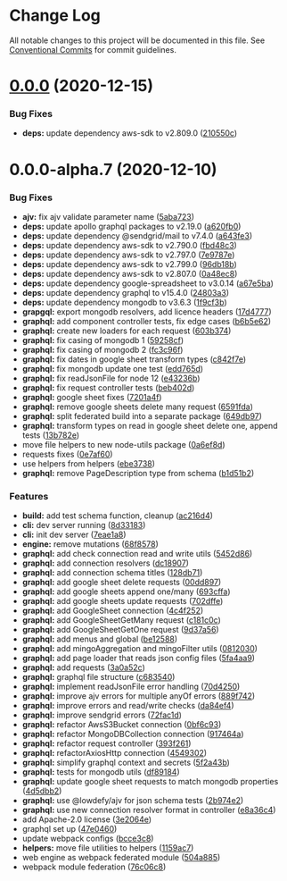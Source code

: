 # Change Log

All notable changes to this project will be documented in this file.
See [Conventional Commits](https://conventionalcommits.org) for commit guidelines.

# [0.0.0](https://github.com/lowdefy/lowdefy/compare/@lowdefy/graphql@0.0.0-alpha.7...@lowdefy/graphql@0.0.0) (2020-12-15)


### Bug Fixes

* **deps:** update dependency aws-sdk to v2.809.0 ([210550c](https://github.com/lowdefy/lowdefy/commit/210550c7e9b39b4ee7f8afa87a9ad67f35e0fbb8))





# 0.0.0-alpha.7 (2020-12-10)


### Bug Fixes

* **ajv:** fix ajv validate parameter name ([5aba723](https://github.com/lowdefy/lowdefy/commit/5aba7230fec264cc12a8dcbd578da098ef3afe0e))
* **deps:** update apollo graphql packages to v2.19.0 ([a620fb0](https://github.com/lowdefy/lowdefy/commit/a620fb077f6f2b5f826de3638246de9dbae9568a))
* **deps:** update dependency @sendgrid/mail to v7.4.0 ([a643fe3](https://github.com/lowdefy/lowdefy/commit/a643fe31ae0b212c0d74262b32c61b81c24acd99))
* **deps:** update dependency aws-sdk to v2.790.0 ([fbd48c3](https://github.com/lowdefy/lowdefy/commit/fbd48c305d3cea4dc6749be4441cd0dbc79a91a6))
* **deps:** update dependency aws-sdk to v2.797.0 ([7e9787e](https://github.com/lowdefy/lowdefy/commit/7e9787e20a06c9e9b5e6f7f2fb3a8569410761fe))
* **deps:** update dependency aws-sdk to v2.799.0 ([96db18b](https://github.com/lowdefy/lowdefy/commit/96db18bb11e614d1b1a668d2e5dbac923ff96df0))
* **deps:** update dependency aws-sdk to v2.807.0 ([0a48ec8](https://github.com/lowdefy/lowdefy/commit/0a48ec8fd62e110abd3332dd9d4ec2dc7c44096f))
* **deps:** update dependency google-spreadsheet to v3.0.14 ([a67e5ba](https://github.com/lowdefy/lowdefy/commit/a67e5ba93cfc3438291daca4743828a11bf65a61))
* **deps:** update dependency graphql to v15.4.0 ([24803a3](https://github.com/lowdefy/lowdefy/commit/24803a30d4fe6fb140c28891691fc1fab6537d5f))
* **deps:** update dependency mongodb to v3.6.3 ([1f9cf3b](https://github.com/lowdefy/lowdefy/commit/1f9cf3be7f6e95a3268ce5142f17c0582de15575))
* **grapgql:** export mongodb resolvers, add licence headers ([17d4777](https://github.com/lowdefy/lowdefy/commit/17d4777f68c73cd0c4a59854dcccea61f3518173))
* **graphql:** add component controller tests, fix edge cases ([b6b5e62](https://github.com/lowdefy/lowdefy/commit/b6b5e62c705cf7ba53c6b887e311421a005e12a7))
* **graphql:** create new loaders for each request ([603b374](https://github.com/lowdefy/lowdefy/commit/603b3745517763a294e59a65c10530b6f7521337))
* **graphql:** fix casing of mongodb 1 ([59258cf](https://github.com/lowdefy/lowdefy/commit/59258cfd29d14a67beef28760da46b7c24a1bc2b))
* **graphql:** fix casing of mongodb 2 ([fc3c96f](https://github.com/lowdefy/lowdefy/commit/fc3c96f3e4d18596cc47689452857c5df1940ca8))
* **graphql:** fix dates in google sheet transform types ([c842f7e](https://github.com/lowdefy/lowdefy/commit/c842f7e71227638a745f2c5671f14bdf8fe7ab3a))
* **graphql:** fix mongodb update one test ([edd765d](https://github.com/lowdefy/lowdefy/commit/edd765d51925a2a5f79a43588dea2ad59c516a0d))
* **graphql:** fix readJsonFile for node 12 ([e43236b](https://github.com/lowdefy/lowdefy/commit/e43236bc1256a867247d8adb38d4d8ad7e700e33))
* **graphql:** fix request controller tests ([beb402d](https://github.com/lowdefy/lowdefy/commit/beb402d3a7f0aa1996ccd151d4deda03f4df98c2))
* **graphql:** google sheet fixes ([7201a4f](https://github.com/lowdefy/lowdefy/commit/7201a4f351bb57bddb13a77faca0e8a79042a2bc))
* **graphql:** remove google sheets delete many request ([6591fda](https://github.com/lowdefy/lowdefy/commit/6591fda0b1a6491c704b3abcd0c043a081d7cac8))
* **graphql:** split federated build into a separate package ([649db97](https://github.com/lowdefy/lowdefy/commit/649db97233933b9878be8508e0bb74db4f549daf))
* **graphql:** transform types on read in google sheet delete one, append tests ([13b782e](https://github.com/lowdefy/lowdefy/commit/13b782eaf6e5678be94d8fa4d0162f856772b894))
* move file helpers to new node-utils package ([0a6ef8d](https://github.com/lowdefy/lowdefy/commit/0a6ef8d09b6f1a75c8a8ceb1749f7dfe14c46b5f))
* requests fixes ([0e7af60](https://github.com/lowdefy/lowdefy/commit/0e7af6093210a030129200c7abfe330c30cf1574))
* use helpers from helpers ([ebe3738](https://github.com/lowdefy/lowdefy/commit/ebe373827d54f4009f5f246fef8be630e20ba4a7))
* **graphql:** remove PageDescription type from schema ([b1d51b2](https://github.com/lowdefy/lowdefy/commit/b1d51b22315070862c6f5398139ac07af9025916))


### Features

* **build:** add test schema function, cleanup ([ac216d4](https://github.com/lowdefy/lowdefy/commit/ac216d448396d49e5e08a64244d5c404ad08ef91))
* **cli:** dev server running ([8d33183](https://github.com/lowdefy/lowdefy/commit/8d331836156c9d16af4cb0adb637bd89d17b3043))
* **cli:** init dev server ([7eae1a8](https://github.com/lowdefy/lowdefy/commit/7eae1a80f456f0987c8835a3966ca5a7a6a80018))
* **engine:** remove mutations ([68f8578](https://github.com/lowdefy/lowdefy/commit/68f85789eba4979d6ee77332250e649482d5127c))
* **graphql:** add check connection read and write utils ([5452d86](https://github.com/lowdefy/lowdefy/commit/5452d86832cc562c791de41ca4b401c6c2e0c6d9))
* **graphql:** add connection resolvers ([dc18907](https://github.com/lowdefy/lowdefy/commit/dc18907b9d40f6a20a3192ce6fcaba092589290a))
* **graphql:** add connection schema titles ([128db71](https://github.com/lowdefy/lowdefy/commit/128db713b8a3ba77c378758913d41669bd21fb78))
* **graphql:** add google sheet delete requests ([00dd897](https://github.com/lowdefy/lowdefy/commit/00dd8970348a883deedc78e6ff580aad7cac1a70))
* **graphql:** add google sheets append one/many ([693cffa](https://github.com/lowdefy/lowdefy/commit/693cffadfeb875b0259fb15d9427eee1adbcd40f))
* **graphql:** add google sheets update requests ([702dffe](https://github.com/lowdefy/lowdefy/commit/702dffe3c14c996abcd0ce30ca54fdcb9252b838))
* **graphql:** add GoogleSheet connection ([4c4f252](https://github.com/lowdefy/lowdefy/commit/4c4f2527aa9298fc8955038a6e0973c4b5706c80))
* **graphql:** add GoogleSheetGetMany request ([c181c0c](https://github.com/lowdefy/lowdefy/commit/c181c0ce266f89ca2355b763db81e7f0645160e4))
* **graphql:** add GoogleSheetGetOne request ([9d37a56](https://github.com/lowdefy/lowdefy/commit/9d37a56221fcf3d68686be65f0958d7875ef5eed))
* **graphql:** add menus and global ([be12588](https://github.com/lowdefy/lowdefy/commit/be1258818e5ad4c704d187591aa152d51c4f3927))
* **graphql:** add mingoAggregation and mingoFilter utils ([0812030](https://github.com/lowdefy/lowdefy/commit/0812030de90bb96495365667b3c527e820309d39))
* **graphql:** add page loader that reads json config files ([5fa4aa9](https://github.com/lowdefy/lowdefy/commit/5fa4aa9e12581f32a65d6bdac1f4bf971310129f))
* **graphql:** add requests ([3a0a52c](https://github.com/lowdefy/lowdefy/commit/3a0a52c5fec99ee1176e9bf5e4612bbfd2766be4))
* **graphql:** graphql file structure ([c683540](https://github.com/lowdefy/lowdefy/commit/c6835405c284609970e67aefc3782a212b11a341))
* **graphql:** implement readJsonFile error handling ([70d4250](https://github.com/lowdefy/lowdefy/commit/70d42503db385756b32a88bda9cf9b457b0ed79f))
* **graphql:** improve ajv errors for multiple anyOf errors ([889f742](https://github.com/lowdefy/lowdefy/commit/889f742cb75226b7f71f495a3d1d7906e45fd0f4))
* **graphql:** improve errors and read/write checks ([da84ef4](https://github.com/lowdefy/lowdefy/commit/da84ef48f7d4d05f03b9129e1df90d6c1596e9e5))
* **graphql:** improve sendgrid errors ([72fac1d](https://github.com/lowdefy/lowdefy/commit/72fac1d81e71aeba083e8db6b938394d631f32c2))
* **graphql:** refactor AwsS3Bucket connection ([0bf6c93](https://github.com/lowdefy/lowdefy/commit/0bf6c93fad29aee2a98b99feac552e9410b83d4f))
* **graphql:** refactor MongoDBCollection connection ([917464a](https://github.com/lowdefy/lowdefy/commit/917464a075e2e63be2d078097339e260de26f6b6))
* **graphql:** refactor request controller ([393f261](https://github.com/lowdefy/lowdefy/commit/393f261f62a85a2ee1671c618bb5bb0b4e5afdf9))
* **graphql:** refactorAxiosHttp connection ([4549302](https://github.com/lowdefy/lowdefy/commit/45493023e11116b3f87f37c36c6d6ed9666596a5))
* **graphql:** simplify graphql context and secrets ([5f2a43b](https://github.com/lowdefy/lowdefy/commit/5f2a43bb811d20b8352d28876a1c0b725375ccb8))
* **graphql:** tests for mongodb utils ([df89184](https://github.com/lowdefy/lowdefy/commit/df891846932158bf7af5cf2f5db43814d85f1814))
* **graphql:** update google sheet requests to match mongodb properties ([4d5dbb2](https://github.com/lowdefy/lowdefy/commit/4d5dbb2151e5dd6a2d2ed3e48563ac869c4c5d4f))
* **graphql:** use @lowdefy/ajv for json schema tests ([2b974e2](https://github.com/lowdefy/lowdefy/commit/2b974e27e6756e6361d6cfb66137bcf277c55f17))
* **graphql:** use new connection resolver format in controller ([e8a36c4](https://github.com/lowdefy/lowdefy/commit/e8a36c443d8b049610eae9aefe2cd821aa005b6d))
* add Apache-2.0 license ([3e2064e](https://github.com/lowdefy/lowdefy/commit/3e2064eef02dd71bb8987f8e126f9bef6cb7d01b))
* graphql set up ([47e0460](https://github.com/lowdefy/lowdefy/commit/47e046073e33c7e2e9cae0d9a2bacfd14051dcff))
* update webpack configs ([bcce3c8](https://github.com/lowdefy/lowdefy/commit/bcce3c85cea5857e429f1821785ffb939dcaa52a))
* **helpers:** move file utilities to helpers ([1159ac7](https://github.com/lowdefy/lowdefy/commit/1159ac71e7e1029c8c9d94e1826fea2f72d76aa9))
* web engine as webpack federated module ([504a885](https://github.com/lowdefy/lowdefy/commit/504a885a9aefbaf20a3fc9c1cef510c6790a6964))
* webpack module federation ([76c06c8](https://github.com/lowdefy/lowdefy/commit/76c06c8d76ec8f6c14afa8b771964a00aa799794))
